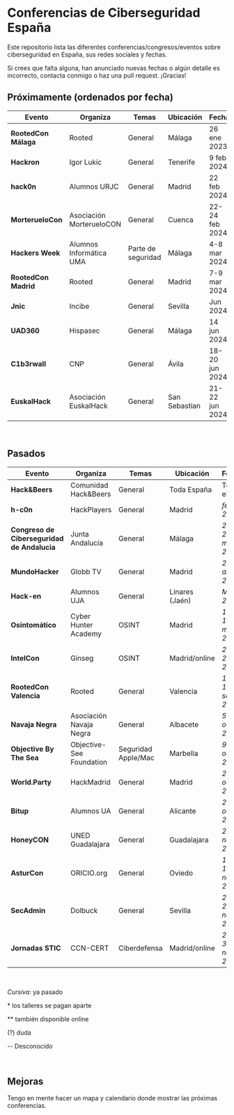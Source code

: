 # Conferencias de Ciberseguridad España

Este repositorio lista las diferentes conferencias/congresos/eventos sobre ciberseguridad en España, sus redes sociales y fechas.

Si crees que falta alguna, han anunciado nuevas fechas o algún detalle es incorrecto, contacta conmigo o haz una pull request. ¡Gracias!


## Próximamente (ordenados por fecha)

| **Evento** | Organiza | Temas   | Ubicación | Fecha    | Talleres | RRSS | Duración | Precio | CTF |
|----------------|----------|---------|-----------|----------|-------|----------|----------|--------|----|
| **RootedCon Málaga** | Rooted | General | Málaga | 26 ene 2023 | Sí* | [Web](https://www.rootedcon.com/rootedmlg2024-es/)| 1 día | 100€ | Sí |
| **Hackron** | Igor Lukic | General | Tenerife | 9 feb 2024 | Sí | [Web](https://hackron.com/)| 1 día | -- | Sí |
| **hack0n** | Alumnos URJC | General | Madrid | 22 feb 2024 | Sí | [Web](https://hackon.es/)| 1 día | -- | Sí |
| **MorterueloCon** | Asociación MorterueloCON | General | Cuenca | 22-24 feb 2024 | Sí | [Web](https://www.morteruelo.net/)| 3 días | 5€ | Sí |
| **Hackers Week** | Alumnos Informática UMA | Parte de seguridad | Málaga | 4-8 mar 2024 | Sí | [Web](https://hackersweek.es/)| 3 días | Gratis | Sí |
| **RootedCon Madrid** | Rooted | General | Madrid | 7-9 mar 2024 | Sí* | [Web](https://www.rootedcon.com/)| 3 días | -- | Sí |
| **Jnic** | Incibe | General | Sevilla | Jun 2024 | No | [Web](https://2024.jnic.es/)| 3 días | 125-200€ | Sí |
| **UAD360** | Hispasec | General | Málaga  | 14 jun 2024| -- | [Web](https://uad360.es/)| 2 días | -- | -- |
| **C1b3rwall** | CNP | General | Ávila | 18-20 jun 2024  | Sí | [Web](https://c1b3rwall.policia.es/congreso/)| 2 días | Gratis | Sí |
| **EuskalHack** | Asociación EuskalHack| General | San Sebastian | 21-22 jun 2024 | Sí | [Web](https://www.euskalhack.org/)| 2 días | 70-95€ (anterior edición) | Sí (+ Hackathon)

&nbsp;

## Pasados

| **Evento** | Organiza | Temas   | Ubicación | Fecha    | Talleres | RRSS | Duración | Precio | CTF |
|--------|----------|---------|-----------|----------|-------|----------|----------|--------|----|
| **Hack&Beers** | Comunidad Hack&Beers | General | Toda España | Todo el año | -- | [Web](https://hackandbeers.es/)| Una tarde | Gratis | -- |
| **h-c0n** | HackPlayers| General | Madrid | *feb 2023* | Sí* | [Web](https://www.h-c0n.com/)| -- | 50€ | Sí |
| **Congreso de Ciberseguridad de Andalucia** | Junta Andalucía | General | Málaga | *22-23 mar 2023* | Sí | [Web](https://www.juntadeandalucia.es/congresociberseguridadandalucia/)| 2 días | Gratis | Sí |
| **MundoHacker** | Globb TV | General | Madrid | *20 abr 2023* | Sí | [Web](https://mundohackerday.com/)| 1 día | -- | Sí |
| **Hack-en** |Alumnos UJA | General | Linares (Jaén)|*May 2023*| No** | [Web](https://hack-en.org/)| 3 días | 20€(?) | Sí |
| **Osintomático** | Cyber Hunter Academy | OSINT | Madrid | *12-13 may 2023*    | Sí* | [Web](https://2023.osintomatico.com/)| 2 días | 77€ | Sí |
| **IntelCon** | Ginseg | OSINT | Madrid/online | *24-28 jul 2023*  | Sí | [Web](https://www.ginseg.com/intelcon/)| 4 días | Gratis | No |
| **RootedCon Valencia** | Rooted | General | Valencia | *15-16 sep 2023* | Sí* | [Web](https://www.rootedcon.com/)| 2 días | -- | Sí |
| **Navaja Negra** |Asociación Navaja Negra | General | Albacete| *5-7 oct 2023*|Sí|[Web](https://www.navajanegra.com/)|2 días | 40-75€| Sí** |
| **Objective By The Sea** | Objective-See Foundation | Seguridad Apple/Mac | Marbella | *9-13 oct 2023* | Sí | [Web](https://objectivebythesea.org/)| 4 días | -- | No |
| **World.Party** | HackMadrid | General | Madrid | *21 oct 2023* | Sí | [Web](https://worldparty.hackmadrid.org/)| 1 día | 10€ | Sí |
| **Bitup** | Alumnos UA | General | Alicante | *28 oct 2023* | -- | [Web](https://bitupalicante.com/)| 1 día | Gratis | -- |
| **HoneyCON** | UNED Guadalajara | General | Guadalajara | *2-4 nov 2023* | Sí | [Web](https://honeycon.eu/)| 3 días | -- | -- |
| **AsturCon** | ORICIO.org | General | Oviedo | *10-11 nov 2023* | Sí |  [Web](https://asturcon.tech/)| 2 días | -- | Sí |
| **SecAdmin** | Dolbuck | General  | Sevilla | *24-25 nov 2023* | Sí | [Web](https://secadmin.es/)| 2 días | 35€ | Sí |
| **Jornadas STIC** | CCN-CERT | Ciberdefensa | Madrid/online | *28-30 nov 2023* | Sí(?) | [Web](https://jornadas.ccn-cert.cni.es/es/)| 3 días | Gratis(?) | No |


&nbsp;

*Cursiva*: ya pasado  

\* los talleres se pagan aparte  

\*\* también disponible online  

(?) duda  

--  Desconocido

&nbsp;
&nbsp;

## Mejoras

Tengo en mente hacer un mapa y calendario donde mostrar las próximas conferencias.
